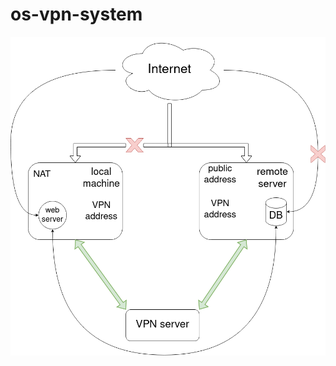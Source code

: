 # os-vpn-system

![alt text](https://github.com/andreev-g/os-vpn-system/blob/master/doc/system-scheme.png)
